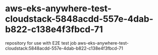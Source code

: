 # aws-eks-anywhere-test-cloudstack-5848acdd-557e-4dab-b822-c138e4f3fbcd-71
repository for use with E2E test job aws-eks-anywhere-test-cloudstack:5848acdd-557e-4dab-b822-c138e4f3fbcd-71
